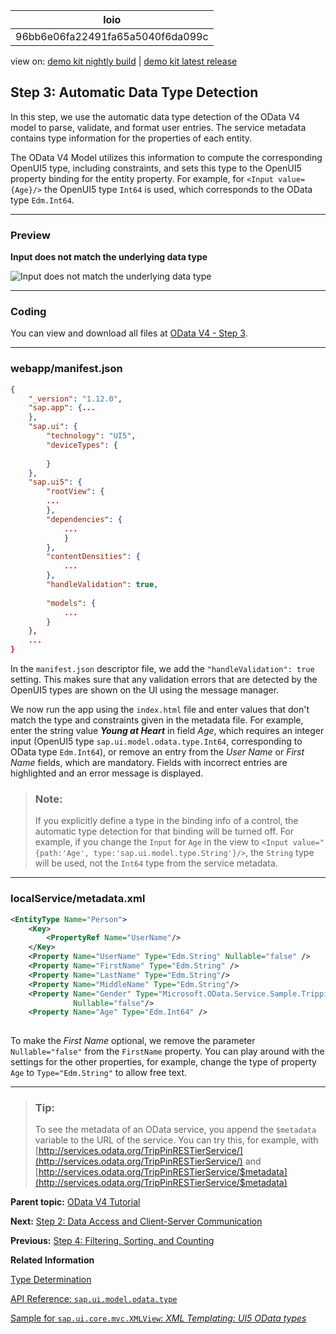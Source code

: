 <!-- loio96bb6e06fa22491fa65a5040f6da099c -->

| loio |
| -----|
| 96bb6e06fa22491fa65a5040f6da099c |

<div id="loio">

view on: [demo kit nightly build](https://sdk.openui5.org/nightly/#/topic/96bb6e06fa22491fa65a5040f6da099c) | [demo kit latest release](https://sdk.openui5.org/topic/96bb6e06fa22491fa65a5040f6da099c)</div>

## Step 3: Automatic Data Type Detection

In this step, we use the automatic data type detection of the OData V4 model to parse, validate, and format user entries. The service metadata contains type information for the properties of each entity.

The OData V4 Model utilizes this information to compute the corresponding OpenUI5 type, including constraints, and sets this type to the OpenUI5 property binding for the entity property. For example, for `<Input value={Age}/>` the OpenUI5 type `Int64` is used, which corresponds to the OData type `Edm.Int64`.

***

<a name="loio96bb6e06fa22491fa65a5040f6da099c__section_bt4_fxc_z1b"/>

### Preview

   
  
**Input does not match the underlying data type**

 ![](images/loio8320fcfb59db4d209e17a84c21e44647_LowRes.png "Input does not match the underlying data type") 

***

<a name="loio96bb6e06fa22491fa65a5040f6da099c__section_tsr_gxc_z1b"/>

### Coding

You can view and download all files at [OData V4 - Step 3](https://sdk.openui5.org/entity/sap.ui.core.tutorial.odatav4/sample/sap.ui.core.tutorial.odatav4.03).

***

<a name="loio96bb6e06fa22491fa65a5040f6da099c__section_pp2_mxc_z1b"/>

### webapp/manifest.json

```json
{
	"_version": "1.12.0",
	"sap.app": {...
	},
	"sap.ui": {
		"technology": "UI5",
		"deviceTypes": {
		   
		}
	},
	"sap.ui5": {
		"rootView": {
		...
		},
		"dependencies": {
			...
			}
		},
		"contentDensities": {
			...
		},
		"handleValidation": true,
		
		"models": {
			...
		}
	},
	...
}

```

In the `manifest.json` descriptor file, we add the `"handleValidation": true` setting. This makes sure that any validation errors that are detected by the OpenUI5 types are shown on the UI using the message manager.

We now run the app using the `index.html` file and enter values that don't match the type and constraints given in the metadata file. For example, enter the string value ***Young at Heart*** in field *Age*, which requires an integer input \(OpenUI5 type `sap.ui.model.odata.type.Int64`, corresponding to OData type `Edm.Int64`\), or remove an entry from the *User Name* or *First Name* fields, which are mandatory. Fields with incorrect entries are highlighted and an error message is displayed.

> ### Note:  
> If you explicitly define a type in the binding info of a control, the automatic type detection for that binding will be turned off. For example, if you change the `Input` for `Age` in the view to `<Input value="{path:'Age', type:'sap.ui.model.type.String'}/>`, the `String` type will be used, not the `Int64` type from the service metadata.

***

<a name="loio96bb6e06fa22491fa65a5040f6da099c__section_pvc_fyc_z1b"/>

### localService/metadata.xml

```xml
<EntityType Name="Person">
	<Key>
		<PropertyRef Name="UserName"/>
	</Key>
	<Property Name="UserName" Type="Edm.String" Nullable="false" />
	<Property Name="FirstName" Type="Edm.String" />
	<Property Name="LastName" Type="Edm.String"/>
	<Property Name="MiddleName" Type="Edm.String"/>
	<Property Name="Gender" Type="Microsoft.OData.Service.Sample.TrippinInMemory.Models.PersonGender"
			  Nullable="false"/>
	<Property Name="Age" Type="Edm.Int64" />
   
```

To make the *First Name* optional, we remove the parameter `Nullable="false"` from the `FirstName` property. You can play around with the settings for the other properties, for example, change the type of property `Age` to `Type="Edm.String"` to allow free text.

***

> ### Tip:  
> To see the metadata of an OData service, you append the `$metadata` variable to the URL of the service. You can try this, for example, with [http://services.odata.org/TripPinRESTierService/](http://services.odata.org/TripPinRESTierService/) and [http://services.odata.org/TripPinRESTierService/$metadata](http://services.odata.org/TripPinRESTierService/$metadata)

**Parent topic:** [OData V4 Tutorial](OData_V4_Tutorial_bcdbde6.md "In this tutorial, we explore how features of OData V4 can be used in OpenUI5. We write a small app that consumes data from an OData V4 service to understand how to access, modify, aggregate, and filter data in an OData V4 model.")

**Next:** [Step 2: Data Access and Client-Server Communication](Step_2_Data_Access_and_Client_Server_Communication_e9de002.md "In this step, we see how the Table that is bound to the People entity set initially requests its data, and how the data can be refreshed. We use the Console tab in the browser developer tools to monitor the communication between the browser and the server. We see the initial request as well as the requests for refreshing the data.")

**Previous:** [Step 4: Filtering, Sorting, and Counting](Step_4_Filtering_Sorting_and_Counting_426ff31.md "In this step, we add features to filter, sort, and count the user data by using the OData V4 model API to apply OData system query options $filter, $orderby, and $count.")

**Related Information**  


[Type Determination](Type_Determination_53cdd55.md "")

[API Reference: `sap.ui.model.odata.type`](https://sdk.openui5.org/api/sap.ui.model.odata.type)

[Sample for `sap.ui.core.mvc.XMLView`: *XML Templating: UI5 OData types*](https://sdk.openui5.org/entity/sap.ui.core.mvc.XMLView/sample/sap.ui.core.sample.ViewTemplate.types)

